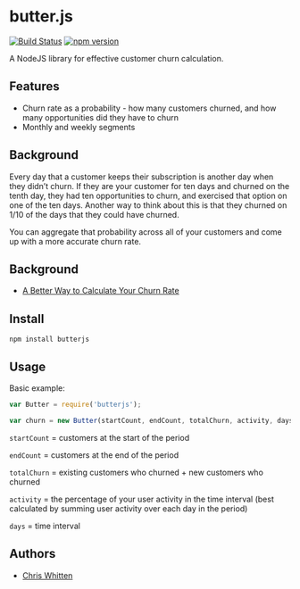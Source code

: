 butter.js
============
[![Build
Status](https://travis-ci.org/cwhitten/butter.js.svg)](https://travis-ci.org/cwhitten/butter.js) [![npm version](https://badge.fury.io/js/butter.js.svg)](http://badge.fury.io/js/butter.js)

A NodeJS library for effective customer churn calculation.

Features
--------
* Churn rate as a probability - how many customers churned, and how many opportunities did they have to churn
* Monthly and weekly segments

Background
----------

Every day that a customer keeps their subscription is another day when they didn’t
churn. If they are your customer for ten days and churned on the tenth day,
they had ten opportunities to churn, and exercised that option on one of the
ten days. Another way to think about this is that they churned on 1/10 of the
days that they could have churned.

You can aggregate that probability across all of your customers and come up with a
more accurate churn rate.

Background
----------

* [A Better Way to Calculate Your Churn Rate](https://blog.recurly.com/2014/08/better-way-to-calculate-your-churn-rate)

Install
-------

```
npm install butterjs
```

Usage
-----

Basic example:

```javascript
var Butter = require('butterjs');

var churn = new Butter(startCount, endCount, totalChurn, activity, days).churn();

```

`startCount` = customers at the start of the period

`endCount` = customers at the end of the period

`totalChurn` = existing customers who churned + new customers who churned

`activity` = the percentage of your user activity in the time interval (best calculated by summing user activity over each day in the period)

`days` = time interval

Authors
-------

* [Chris Whitten](https://github.com/cwhitten)
